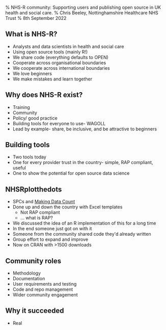 % NHS-R community: Supporting users and publishing open source in UK health and social care.
% Chris Beeley, Nottinghamshire Healthcare NHS Trust
% 8th September 2022

## What is NHS-R?

* Analysts and data scientists in health and social care
* Using open source tools (mainly R!)
* We share code (everything defaults to OPEN)
* Cooperate across organisational boundaries
* We cooperate across international boundaries
* We love beginners
* We make mistakes and learn together

## Why does NHS-R exist?

* Training
* Community
* Policy/ good practice
* Building tools for everyone to use- WAGOLL
* Lead by example- share, be inclusive, and be attractive to beginners

## Building tools

* Two tools today
* One for every provider trust in the country- simple, RAP compliant, useful
* One to show the potential for open source data science

## NHSRplotthedots

* SPCs and [Making Data Count](https://www.england.nhs.uk/publication/making-data-count/)
* Done up and down the country with Excel templates
    * Not RAP compliant
    * ... what is RAP?
* We discussed the idea of an R implementation of this for a long time
* In the end someone just got on with it
* Someone from the community shared code they'd already written
* Group effort to expand and improve
* Now on CRAN with >1500 downloads

## Community roles

* Methodology
* Documentation
* User requirements and testing
* Code and repo management
* Wider community engagement

## Why it succeeded

* Real 

<!---
Please note the following rather convoluted terminal command to render this talk to Beamer pdf

pandoc "2022-09-08_NHS-R community_development/presentation.md" -o "2022-09-08_NHS-R community_development/presentation.pdf" -w beamer --pdf-engine=xelatex -V mainfont="DejaVu Sans"

Abstract:

The NHS-R community exists to help and support users of open source data science tools in UK health and care organisations, as well as to encourage the production, spread, and adoption of tools built with those methods. This talk will describe two projects which were supported by NHS-R, an open source text mining algorithm which allows users of patient experience data to rapidly classify thousands of comments according to their theme and positivity/ negativity, and a project which developed the first RAP compliant implementation of NHS England's statistical process control (SPC) methodology which is a key part of reporting at many NHS provider trusts. This talk will summarise the methodology and technology behind each as well as showing the specific ways in which they were supported by the community. The text mining work is productionised within a Shiny Golem dashboard and runs Python code through reticulate- further work was carried out to produce an R wrapper of the Python code to make it easy for R programmers to use the model themselves.

-->